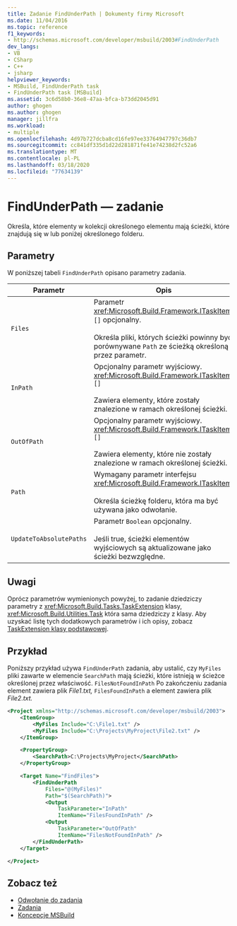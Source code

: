 ```yaml
---
title: Zadanie FindUnderPath | Dokumenty firmy Microsoft
ms.date: 11/04/2016
ms.topic: reference
f1_keywords:
- http://schemas.microsoft.com/developer/msbuild/2003#FindUnderPath
dev_langs:
- VB
- CSharp
- C++
- jsharp
helpviewer_keywords:
- MSBuild, FindUnderPath task
- FindUnderPath task [MSBuild]
ms.assetid: 3c6d58b0-36e8-47aa-bfca-b73dd2045d91
author: ghogen
ms.author: ghogen
manager: jillfra
ms.workload:
- multiple
ms.openlocfilehash: 4d97b727dcba8cd16fe97ee33764947797c36db7
ms.sourcegitcommit: cc841df335d1d22d281871fe41e74238d2fc52a6
ms.translationtype: MT
ms.contentlocale: pl-PL
ms.lasthandoff: 03/18/2020
ms.locfileid: "77634139"
---
```

# <a name="findunderpath-task"></a>FindUnderPath — zadanie

Określa, które elementy w kolekcji określonego elementu mają ścieżki, które znajdują się w lub poniżej określonego folderu.

## <a name="parameters"></a>Parametry

W poniższej tabeli `FindUnderPath` opisano parametry zadania.

|Parametr|Opis|
|---------------|-----------------|
|`Files`|Parametr <xref:Microsoft.Build.Framework.ITaskItem> `[]` opcjonalny.<br /><br /> Określa pliki, których ścieżki powinny być porównywane `Path` ze ścieżką określoną przez parametr.|
|`InPath`|Opcjonalny parametr wyjściowy. <xref:Microsoft.Build.Framework.ITaskItem> `[]`<br /><br /> Zawiera elementy, które zostały znalezione w ramach określonej ścieżki.|
|`OutOfPath`|Opcjonalny parametr wyjściowy. <xref:Microsoft.Build.Framework.ITaskItem> `[]`<br /><br /> Zawiera elementy, które nie zostały znalezione w ramach określonej ścieżki.|
|`Path`|Wymagany parametr interfejsu <xref:Microsoft.Build.Framework.ITaskItem>.<br /><br /> Określa ścieżkę folderu, która ma być używana jako odwołanie.|
|`UpdateToAbsolutePaths`|Parametr `Boolean` opcjonalny.<br /><br /> Jeśli true, ścieżki elementów wyjściowych są aktualizowane jako ścieżki bezwzględne.|

## <a name="remarks"></a>Uwagi

Oprócz parametrów wymienionych powyżej, to zadanie dziedziczy parametry z <xref:Microsoft.Build.Tasks.TaskExtension> klasy, <xref:Microsoft.Build.Utilities.Task> która sama dziedziczy z klasy. Aby uzyskać listę tych dodatkowych parametrów i ich opisy, zobacz [TaskExtension klasy podstawowej](../msbuild/taskextension-base-class.md).

## <a name="example"></a>Przykład

Poniższy przykład używa `FindUnderPath` zadania, aby ustalić, czy `MyFiles` pliki zawarte w elemencie `SearchPath` mają ścieżki, które istnieją w ścieżce określonej przez właściwość. `FilesNotFoundInPath` Po zakończeniu zadania element zawiera plik *File1.txt,* `FilesFoundInPath` a element zawiera plik *File2.txt.*

```xml
<Project xmlns="http://schemas.microsoft.com/developer/msbuild/2003">
    <ItemGroup>
        <MyFiles Include="C:\File1.txt" />
        <MyFiles Include="C:\Projects\MyProject\File2.txt" />
    </ItemGroup>

    <PropertyGroup>
        <SearchPath>C:\Projects\MyProject</SearchPath>
    </PropertyGroup>

    <Target Name="FindFiles">
        <FindUnderPath
            Files="@(MyFiles)"
            Path="$(SearchPath)">
            <Output
                TaskParameter="InPath"
                ItemName="FilesFoundInPath" />
            <Output
                TaskParameter="OutOfPath"
                ItemName="FilesNotFoundInPath" />
        </FindUnderPath>
    </Target>

</Project>
```

## <a name="see-also"></a>Zobacz też

- [Odwołanie do zadania](../msbuild/msbuild-task-reference.md)
- [Zadania](../msbuild/msbuild-tasks.md)
- [Koncepcje MSBuild](../msbuild/msbuild-concepts.md)
